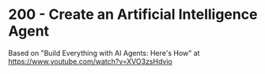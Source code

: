 # 200 - Create an Artificial Intelligence Agent

Based on "Build Everything with AI Agents: Here's How" at https://www.youtube.com/watch?v=XVO3zsHdvio
